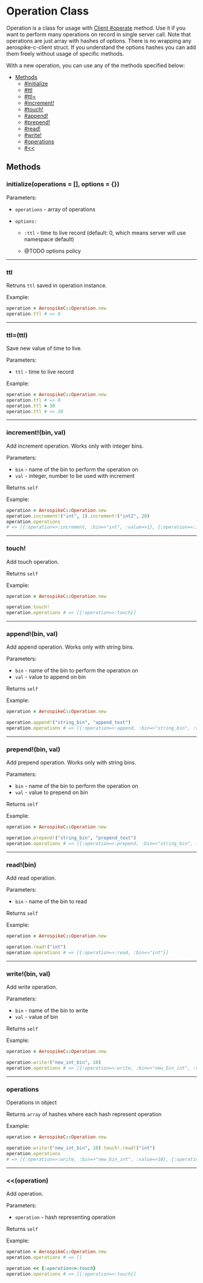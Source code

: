 # Operation Class

Operation is a class for usage with [Client #operate](client.md#operate) method. Use it if you want to perform many operations on record in single server call. Note that operations are just array with hashes of options. There is no wrapping any aerospike-c-client struct. If you understand the options hashes you can add them freely without usage of specific methods.

With a new operation, you can use any of the methods specified below:

- [Methods](#methods)
  - [#initialize](#initialize)
  - [#ttl](#ttl)
  - [#ttl=](#ttl=)
  - [#increment!](#increment!)
  - [#touch!](#touch!)
  - [#append!](#append!)
  - [#prepend!](#prepend!)
  - [#read!](#read!)
  - [#write!](#write!)
  - [#operations](#operations)
  - [#<<](#<<)

<a name="methods"></a>
## Methods

<!--===============================================================================-->
<!-- initialize -->
<a name="initialize"></a>

### initialize(operations = [], options = {})

Parameters:

- `operations` - array of operations
- `options:`

  - `:ttl` - time to live record (default: 0, which means server will use namespace default)

  - @TODO options policy


<!--===============================================================================-->
<hr/>
<!-- ttl -->
<a name="ttl"></a>

### ttl

Retruns `ttl` saved in operation instance.

Example:

```ruby
operation = AerospikeC::Operation.new
operation.ttl # => 0
```


<!--===============================================================================-->
<hr/>
<!-- ttl= -->
<a name="ttl="></a>

### ttl=(ttl)

Save new value of time to live.

Parameters:

- `ttl` - time to live record

Example:

```ruby
operation = AerospikeC::Operation.new
operation.ttl # => 0
operation.ttl = 30
operation.ttl # => 30
```

<!--===============================================================================-->
<hr/>
<!-- increment! -->
<a name="increment!"></a>

### increment!(bin, val)

Add increment operation. Works only with integer bins.

Parameters:

- `bin` - name of the bin to perform the operation on
- `val` - integer, number to be used with increment

Returns `self`

Example:

```ruby
operation = AerospikeC::Operation.new
operation.increment!("int", 1).increment!("int2", 20)
operation.operations
# => [{:operation=>:increment, :bin=>"int", :value=>1}, {:operation=>:increment, :bin=>"int2", :value=>20}]
```

<!--===============================================================================-->
<hr/>
<!-- touch! -->
<a name="touch!"></a>

### touch!

Add touch operation.

Returns `self`

Example:

```ruby
operation = AerospikeC::Operation.new

operation.touch!
operation.operations # => [{:operation=>:touch}]
```

<!--===============================================================================-->
<hr/>
<!-- append! -->
<a name="append!"></a>

### append!(bin, val)

Add append operation. Works only with string bins.

Parameters:

- `bin` - name of the bin to perform the operation on
- `val` - value to append on bin

Returns `self`

Example:

```ruby
operation = AerospikeC::Operation.new

operation.append!("string_bin", "append_text")
operation.operations # => [{:operation=>:append, :bin=>"string_bin", :value=>"append_text"}]
```

<!--===============================================================================-->
<hr/>
<!-- prepend! -->
<a name="prepend!"></a>

### prepend!(bin, val)

Add prepend operation. Works only with string bins.

Parameters:

- `bin` - name of the bin to perform the operation on
- `val` - value to prepend on bin

Returns `self`

Example:

```ruby
operation = AerospikeC::Operation.new

operation.prepend!("string_bin", "prepend_text")
operation.operations # => [{:operation=>:prepend, :bin=>"string_bin", :value=>"prepend_text"}]
```

<!--===============================================================================-->
<hr/>
<!-- read! -->
<a name="read!"></a>

### read!(bin)

Add read operation.

Parameters:

- `bin` - name of the bin to read

Returns `self`

Example:

```ruby
operation = AerospikeC::Operation.new

operation.read!("int")
operation.operations # => [{:operation=>:read, :bin=>"int"}]
```

<!--===============================================================================-->
<hr/>
<!-- write! -->
<a name="write!"></a>

### write!(bin, val)

Add write operation.

Parameters:

- `bin` - name of the bin to write
- `val` - value of bin

Returns `self`

Example:

```ruby
operation = AerospikeC::Operation.new

operation.write!("new_int_bin", 10)
operation.operations # => [{:operation=>:write, :bin=>"new_bin_int", :value=>10}]
```

<!--===============================================================================-->
<hr/>
<!-- operations -->
<a name="operations"></a>

### operations

Operations in object

Returns `array` of hashes where each hash represent operation

Example:

```ruby
operation = AerospikeC::Operation.new

operation.write!("new_int_bin", 10).touch!.read!("int")
operation.operations
# => [{:operation=>:write, :bin=>"new_bin_int", :value=>10}, {:operation=>:touch}, {:operation=>:read, :bin=>"int"}]
```

<!--===============================================================================-->
<hr/>
<!-- << -->
<a name="<<"></a>

### <<(operation)

Add operation.

Parameters:

- `operation` - hash representing operation

Returns `self`

Example:

```ruby
operation = AerospikeC::Operation.new
operation.operations # => []

operation << {:operation=>:touch}
operation.operations # => [{:operation=>:touch}]
```